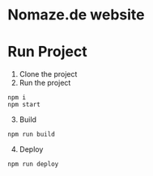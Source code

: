 # Nomaze.de website
# Run Project

1. Clone the project
2. Run the project
```shell
npm i
npm start
```
3. Build
```shell
npm run build
```
4. Deploy
```
npm run deploy
```